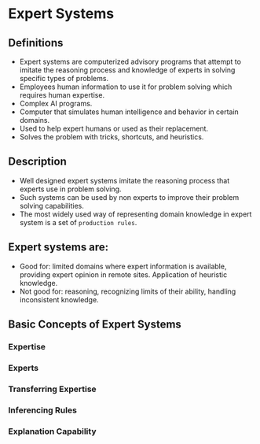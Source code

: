 # Expert Systems

## Definitions
- Expert systems are computerized advisory programs that attempt to imitate the reasoning process and knowledge of experts in solving specific types of problems.
- Employees human information to use it for problem solving which requires human expertise.
- Complex AI programs.
- Computer that simulates human intelligence and behavior in certain domains.
- Used to help expert humans or used as their replacement.
- Solves the problem with tricks, shortcuts, and heuristics.

## Description
- Well designed expert systems imitate the reasoning process that experts use in problem solving.
- Such systems can be used by non experts to improve their problem solving capabilities.
- The most widely used way of representing domain knowledge in expert system is a set of `production rules`.

## Expert systems are:
- Good for: limited domains where expert information is available, providing expert opinion in remote sites. Application of heuristic knowledge.
- Not good for: reasoning, recognizing limits of their ability, handling inconsistent knowledge.

## Basic Concepts of Expert Systems
### Expertise
### Experts
### Transferring Expertise
### Inferencing Rules
### Explanation Capability
